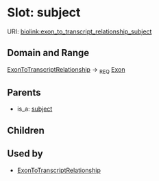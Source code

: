 
# Slot: subject




URI: [biolink:exon_to_transcript_relationship_subject](https://w3id.org/biolink/vocab/exon_to_transcript_relationship_subject)

## Domain and Range

[ExonToTranscriptRelationship](ExonToTranscriptRelationship.md) ->  <sub>REQ</sub> [Exon](Exon.md)

## Parents

 *  is_a: [subject](sequence_feature_relationship_subject.md)

## Children


## Used by

 * [ExonToTranscriptRelationship](ExonToTranscriptRelationship.md)
